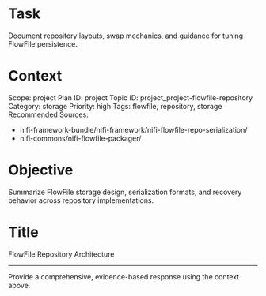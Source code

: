 # Task
Document repository layouts, swap mechanics, and guidance for tuning FlowFile persistence.

# Context
Scope: project
Plan ID: project
Topic ID: project_project-flowfile-repository
Category: storage
Priority: high
Tags: flowfile, repository, storage
Recommended Sources:
- nifi-framework-bundle/nifi-framework/nifi-flowfile-repo-serialization/
- nifi-commons/nifi-flowfile-packager/

# Objective
Summarize FlowFile storage design, serialization formats, and recovery behavior across repository implementations.

# Title
FlowFile Repository Architecture

---
Provide a comprehensive, evidence-based response using the context above.
